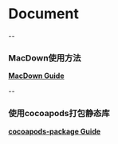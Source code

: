 # Document

--

### MacDown使用方法

[**MacDown Guide**](MacDown使用方法.md)

--

### 使用cocoapods打包静态库

[**cocoapods-package Guide**](cocoapods打包流程/使用cocoapods打包静态库.md)
